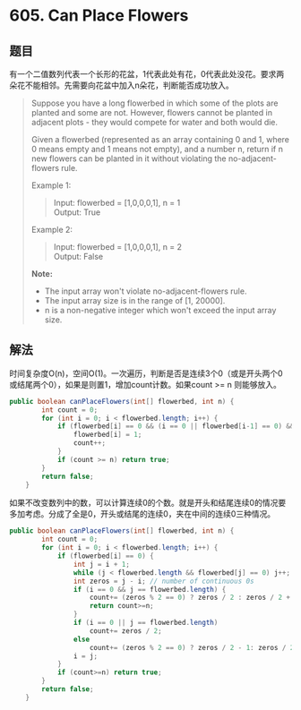 # 605. Can Place Flowers

## 题目

有一个二值数列代表一个长形的花盆，1代表此处有花，0代表此处没花。要求两朵花不能相邻。先需要向花盆中加入n朵花，判断能否成功放入。

>Suppose you have a long flowerbed in which some of the plots are planted and some are not. However, flowers cannot be planted in adjacent plots - they would compete for water and both would die.
>
>Given a flowerbed (represented as an array containing 0 and 1, where 0 means empty and 1 means not empty), and a number n, return if n new flowers can be planted in it without violating the no-adjacent-flowers rule.
>
>Example 1:
>
>>Input: flowerbed = [1,0,0,0,1], n = 1  
>>Output: True
>
>Example 2:
>
>>Input: flowerbed = [1,0,0,0,1], n = 2  
>>Output: False
>
>**Note:**
>
> - The input array won't violate no-adjacent-flowers rule.
> - The input array size is in the range of [1, 20000].
> - n is a non-negative integer which won't exceed the input array size.

## 解法

时间复杂度O(n)，空间O(1)。一次遍历，判断是否是连续3个0（或是开头两个0 或结尾两个0），如果是则置1，增加count计数。如果count >= n 则能够放入。

```java
public boolean canPlaceFlowers(int[] flowerbed, int n) {
        int count = 0;
        for (int i = 0; i < flowerbed.length; i++) {
            if (flowerbed[i] == 0 && (i == 0 || flowerbed[i-1] == 0) && (i == flowerbed.length - 1 || flowerbed[i+1] == 0)) {
                flowerbed[i] = 1;
                count++;
            }
            if (count >= n) return true;
        }
        return false;
    }
```

如果不改变数列中的数，可以计算连续0的个数。就是开头和结尾连续0的情况要多加考虑。分成了全是0，开头或结尾的连续0，夹在中间的连续0三种情况。

```java
public boolean canPlaceFlowers(int[] flowerbed, int n) {
        int count = 0;
        for (int i = 0; i < flowerbed.length; i++) {
            if (flowerbed[i] == 0) {
                int j = i + 1;
                while (j < flowerbed.length && flowerbed[j] == 0) j++;
                int zeros = j - i; // number of continuous 0s
                if (i == 0 && j == flowerbed.length) {
                    count+= (zeros % 2 == 0) ? zeros / 2 : zeros / 2 + 1;
                    return count>=n;
                }
                if (i == 0 || j == flowerbed.length)
                    count+= zeros / 2;
                else
                    count+= (zeros % 2 == 0) ? zeros / 2 - 1: zeros / 2;
                i = j;
            }
            if (count>=n) return true;
        }
        return false;
    }
```
